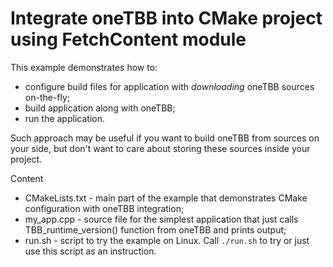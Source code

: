 # Integrate oneTBB into CMake project using FetchContent module

This example demonstrates how to:

* configure build files for application with *downloading* oneTBB sources on-the-fly;
* build application along with oneTBB;
* run the application.

Such approach may be useful if you want to build oneTBB from sources on your side, but don't want to care about storing these sources inside your project.

Content

* CMakeLists.txt - main part of the example that demonstrates CMake configuration with oneTBB integration;
* my_app.cpp - source file for the simplest application that just calls TBB_runtime_version() function from oneTBB and prints output;
* run.sh - script to try the example on Linux. Call `./run.sh` to try or just use this script as an instruction.
